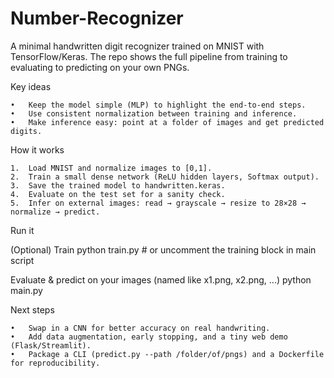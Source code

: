 # Number-Recognizer
A minimal handwritten digit recognizer trained on MNIST with TensorFlow/Keras. The repo shows the full pipeline from training to evaluating to predicting on your own PNGs.


Key ideas

	•	Keep the model simple (MLP) to highlight the end-to-end steps.
	•	Use consistent normalization between training and inference.
	•	Make inference easy: point at a folder of images and get predicted digits.

How it works

	1.	Load MNIST and normalize images to [0,1].
	2.	Train a small dense network (ReLU hidden layers, Softmax output).
	3.	Save the trained model to handwritten.keras.
	4.	Evaluate on the test set for a sanity check.
	5.	Infer on external images: read → grayscale → resize to 28×28 → normalize → predict.

Run it

(Optional) Train
python train.py  # or uncomment the training block in main script

Evaluate & predict on your images (named like x1.png, x2.png, ...)
python main.py

Next steps

	•	Swap in a CNN for better accuracy on real handwriting.
	•	Add data augmentation, early stopping, and a tiny web demo (Flask/Streamlit).
	•	Package a CLI (predict.py --path /folder/of/pngs) and a Dockerfile for reproducibility.

